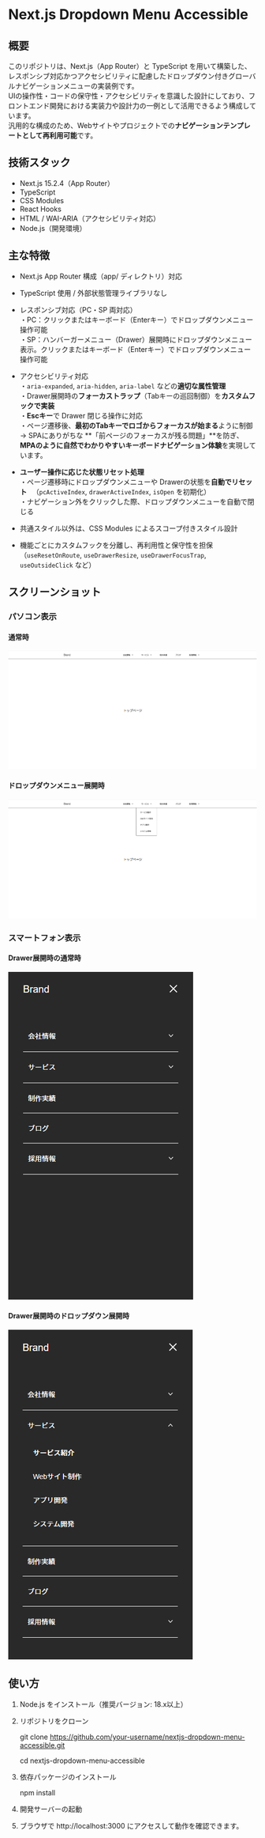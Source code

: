 # Next.js Dropdown Menu Accessible

## 概要
このリポジトリは、Next.js（App Router）と TypeScript を用いて構築した、レスポンシブ対応かつアクセシビリティに配慮したドロップダウン付きグローバルナビゲーションメニューの実装例です。  
UIの操作性・コードの保守性・アクセシビリティを意識した設計にしており、フロントエンド開発における実装力や設計力の一例として活用できるよう構成しています。  
汎用的な構成のため、Webサイトやプロジェクトでの**ナビゲーションテンプレートとして再利用可能**です。

## 技術スタック

- Next.js 15.2.4（App Router）
- TypeScript
- CSS Modules
- React Hooks
- HTML / WAI-ARIA（アクセシビリティ対応）
- Node.js（開発環境）

## 主な特徴

- Next.js App Router 構成（app/ ディレクトリ）対応

- TypeScript 使用 / 外部状態管理ライブラリなし

- レスポンシブ対応（PC・SP 両対応）  
  ・PC：クリックまたはキーボード（Enterキー）でドロップダウンメニュー操作可能  
  ・SP：ハンバーガーメニュー（Drawer）展開時にドロップダウンメニュー表示。クリックまたはキーボード（Enterキー）でドロップダウンメニュー操作可能

- アクセシビリティ対応  
  ・`aria-expanded`, `aria-hidden`, `aria-label` などの**適切な属性管理**  
  ・Drawer展開時の**フォーカストラップ**（Tabキーの巡回制御）を**カスタムフックで実装**  
  ・**Escキー**で Drawer 閉じる操作に対応  
  ・ページ遷移後、**最初のTabキーでロゴからフォーカスが始まる**ように制御  
     → SPAにありがちな **「前ページのフォーカスが残る問題」**を防ぎ、**MPAのように自然でわかりやすいキーボードナビゲーション体験**を実現しています。

- **ユーザー操作に応じた状態リセット処理**  
  ・ページ遷移時にドロップダウンメニューや Drawerの状態を**自動でリセット** 
  　（`pcActiveIndex`, `drawerActiveIndex`, `isOpen` を初期化）  
  ・ナビゲーション外をクリックした際、ドロップダウンメニューを自動で閉じる

- 共通スタイル以外は、CSS Modules によるスコープ付きスタイル設計

- 機能ごとにカスタムフックを分離し、再利用性と保守性を担保  
   （`useResetOnRoute`, `useDrawerResize`, `useDrawerFocusTrap`, `useOutsideClick` など）

## スクリーンショット

### パソコン表示
#### 通常時
![PC Closed](public/pc-dropdown-close.png)

#### ドロップダウンメニュー展開時
![PC Open](public/pc-dropdown-open.png)

### スマートフォン表示
#### Drawer展開時の通常時
![SP Closed](public/sp-dropdown-close.png)

#### Drawer展開時のドロップダウン展開時
![SP Closed](public/sp-dropdown-open.png)

## 使い方

1. Node.js をインストール（推奨バージョン: 18.x以上）

2. リポジトリをクローン

   git clone https://github.com/your-username/nextjs-dropdown-menu-accessible.git
   
   cd nextjs-dropdown-menu-accessible

3. 依存パッケージのインストール

    npm install

4. 開発サーバーの起動

5. ブラウザで http://localhost:3000 にアクセスして動作を確認できます。